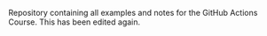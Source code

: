 Repository containing all examples and notes for the GitHub Actions Course. This has been edited again.
